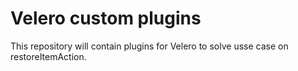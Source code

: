 # Velero custom plugins
This repository will contain plugins for Velero to solve usse case on restoreItemAction.
